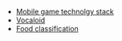 * [Mobile game technolgy stack](https://github.com/goopymoon/goopymoon.github.io/blob/master/mobile_game_technology_stack.md)
* [Vocaloid](https://github.com/goopymoon/goopymoon.github.io/blob/master/MMD.md)
* [Food classification](https://github.com/goopymoon/goopymoon.github.io/blob/master/food_classification.md)
